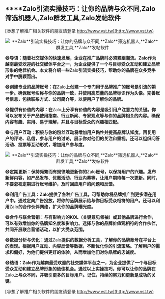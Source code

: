 ## ****Zalo**引流实操技巧：让你的品牌与众不同,**Zalo**筛选机器人,**Zalo**群发工具,**Zalo**发帖软件**

[😍想了解推广相关软件的朋友请登录 http://www.vst.tw](http://www.vst.tw)

 <center><img src="https://vst.tw/MP4/tuiguang/png/6.png" alt="**Zalo**引流实操技巧：让你的品牌与众不同,**Zalo**筛选机器人,**Zalo**群发工具,**Zalo**发帖软件"></center>

**😄导语：随着社交媒体的快速发展，企业在推广品牌时必须紧跟潮流。**Zalo**作为越南最受欢迎的社交媒体平台之一，为企业提供了一个与目标受众互动和建立品牌形象的绝佳机会。本文将介绍一些**Zalo**引流实操技巧，帮助你的品牌在众多竞争对手中脱颖而出。**

**😄创建专业的品牌账号：在**Zalo**上创建一个专门用于品牌推广的账号是引流的第一步。确保账号名称与你的品牌一致，并使用高质量的品牌标识作为头像。完善账号信息，包括联系方式、公司简介等，以便用户了解你的品牌。**

**😄提供有价值的内容：在**Zalo**上分享有价值的内容是吸引用户注意力的关键。你可以发布关于产品使用指南、行业新闻、专家观点等与你的品牌相关的内容。确保内容有趣、实用、易于理解，并且与目标受众的兴趣相匹配。**

**😄与用户互动：积极与你的粉丝互动将增加用户黏性并提高品牌认知度。回复用户的评论、私信，参与用户的讨论，展示你对他们的关注和重视。还可以组织问答活动、投票等互动形式，增加用户参与度。**

 <center><img src="https://vst.tw/MP4/tuiguang/png/2.png" alt="**Zalo**引流实操技巧：让你的品牌与众不同,**Zalo**筛选机器人,**Zalo**群发工具,**Zalo**发帖软件"></center>

**😄定期更新：保持频繁而有规律地更新你的**Zalo**账号，以保持用户的兴趣。发布新鲜内容，如产品发布、优惠活动、行业内幕等，让用户期待每一次更新。同时，不要忽视定期进行账号维护，及时回应用户的问题和反馈。**

**😄利用广告工具：**Zalo**提供了各种广告工具，可帮助你将品牌推广到更多潜在用户中。通过定向广告投放，将你的品牌展示给与你目标受众相符的用户。还可以利用**Zalo**的合作伙伴网络，扩大你的品牌曝光度。**

**😄合作与联合营销：与有影响力的KOL（关键意见领袖）或其他品牌进行合作，可以有效增加你的品牌知名度和影响力。选择与你的品牌价值观相符的合作伙伴，共同开展联合营销活动，以扩大受众范围。**

**😄数据分析与优化：通过**Zalo**提供的数据分析工具，了解你的品牌账号在平台上的表现。根据用户互动、内容反馈等数据，不断优化你的引流策略。了解用户的需求和偏好，为他们提供更好的体验，从而增加他们对你品牌的忠诚度。**

**😄结语：**Zalo**作为越南最受欢迎的社交媒体平台之一，为企业提供了一个与目标受众互动和建立品牌形象的绝佳机会。通过以上实操技巧，你可以让你的品牌在**Zalo**上与众不同，并吸引更多的目标用户。记住，持续的努力和更新是成功的关键。**

[😍想了解推广相关软件的朋友请登录 http://www.vst.tw](http://www.vst.tw)



